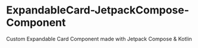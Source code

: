 # ExpandableCard-JetpackCompose-Component
Custom Expandable Card Component made with Jetpack Compose &amp; Kotlin
